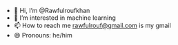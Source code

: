- 👋 Hi, I’m @Rawfulroufkhan
- 👀 I’m interested in machine learning 
- 📫 How to reach me rawfulrouf@gmail.com is  my gmail
- 😄 Pronouns: he/him

<!---
Rawfulroufkhan/Rawfulroufkhan is a ✨ special ✨ repository because its `README.md` (this file) appears on your GitHub profile.
You can click the Preview link to take a look at your changes.
--->
